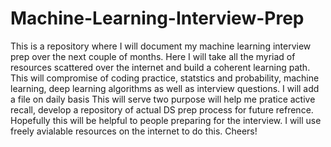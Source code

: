 # Machine-Learning-Interview-Prep
This is a repository where I will document my machine learning interview prep over the next couple of months. 
Here I will take all the myriad of resources scattered over the internet and build a coherent learning path.
This will compromise of coding practice, statstics and probability, machine learning, deep learning algorithms as well as interview questions.
I will add a file on daily basis
This will serve two purpose will help me pratice active recall, develop a repository of actual DS prep process for future refrence.
Hopefully this will be helpful to people preparing for the interview.
I will use freely avialable resources on the internet to do this.
Cheers!

